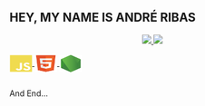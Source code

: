 ## HEY, MY NAME IS ANDRÉ RIBAS
<div align="center">
  <a href="https://github.com/AndreRibas1">
  <img height="180em" src="https://github-readme-stats.vercel.app/api?username=AndreRibas1&show_icons=true&theme=radical&include_all_commits=true&count_private=true"/>
  <img height="180em" src="https://github-readme-stats.vercel.app/api/top-langs/?username=AndreRibas1&layout=compact&langs_count=7&theme=radical"/>
</div>
<div style="display: inline_block"><br>
  <img align="center" alt="Andre-Js" height="30" width="40" src="https://raw.githubusercontent.com/devicons/devicon/master/icons/javascript/javascript-plain.svg">
  <img align="center" alt="Andre-HTML" height="30" width="40" src="https://raw.githubusercontent.com/devicons/devicon/master/icons/html5/html5-original.svg">
  <img align="center" alt="Andre-NodeJs" height="30" width="40" src="https://raw.githubusercontent.com/devicons/devicon/master/icons/nodejs/nodejs-original.svg">
  </a>
</div>
  
  ##
And End...
